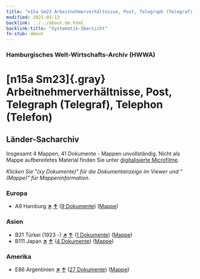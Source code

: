 ```yaml
---
title: "n15a Sm23 Arbeitnehmerverhältnisse, Post, Telegraph (Telegraf), Telephon (Telefon)"
modified: 2021-03-13
backlink: ../../about.de.html
backlink-title: "Systematik-Übersicht"
fn-stub: about
---
```


### Hamburgisches Welt-Wirtschafts-Archiv (HWWA)

# [n15a Sm23]{.gray}&#8201; Arbeitnehmerverhältnisse, Post, Telegraph (Telegraf), Telephon (Telefon)&#160; 







## Länder-Sacharchiv




Insgesamt 4 Mappen, 41 Dokumente - Mappen unvollständig.
Nicht als Mappe aufbereitetes Material finden Sie unter [digitalisierte Microfilme](/film/h1_sh.de.html).

_Klicken Sie "(xy Dokumente)" für die Dokumentanzeige im Viewer und "(Mappe)" für Mappeninformation._




### Europa

- A9 Hamburg [**&nearr;**](../../../geo/i/140905/about.de.html "Hamburg (alle Mappen)") [**&uarr;**](../../../geo/about.de.html#A9 "Ländersystematik") (<a href="https://pm20.zbw.eu/iiifview/folder/sh/140905,145226" title="über: Hamburg : Arbeitnehmerverhältnisse, Post, Telegraph (Telegraf), Telephon (Telefon)" target="_blank">9 Dokumente</a>) ([Mappe](../../../../folder/sh/1409xx/140905/1452xx/145226/about.de.html))

### Asien

- B21 Türkei (1923 -) [**&nearr;**](../../../geo/i/141111/about.de.html "Türkei (1923 -) (alle Mappen)") [**&uarr;**](../../../geo/about.de.html#B21 "Ländersystematik") (<a href="https://pm20.zbw.eu/iiifview/folder/sh/141111,145226" title="über: Türkei (1923 -) : Arbeitnehmerverhältnisse, Post, Telegraph (Telegraf), Telephon (Telefon)" target="_blank">1 Dokumente</a>) ([Mappe](../../../../folder/sh/1411xx/141111/1452xx/145226/about.de.html))
- B111 Japan [**&nearr;**](../../../geo/i/141272/about.de.html "Japan (alle Mappen)") [**&uarr;**](../../../geo/about.de.html#B111 "Ländersystematik") (<a href="https://pm20.zbw.eu/iiifview/folder/sh/141272,145226" title="über: Japan : Arbeitnehmerverhältnisse, Post, Telegraph (Telegraf), Telephon (Telefon)" target="_blank">4 Dokumente</a>) ([Mappe](../../../../folder/sh/1412xx/141272/1452xx/145226/about.de.html))

### Amerika

- E86 Argentinien [**&nearr;**](../../../geo/i/141692/about.de.html "Argentinien (alle Mappen)") [**&uarr;**](../../../geo/about.de.html#E86 "Ländersystematik") (<a href="https://pm20.zbw.eu/iiifview/folder/sh/141692,145226" title="über: Argentinien : Arbeitnehmerverhältnisse, Post, Telegraph (Telegraf), Telephon (Telefon)" target="_blank">27 Dokumente</a>) ([Mappe](../../../../folder/sh/1416xx/141692/1452xx/145226/about.de.html))








